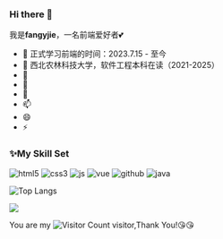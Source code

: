 ### Hi there 👋

我是**fangyjie**，一名前端爱好者:two_hearts:
- 🔭 正式学习前端的时间：2023.7.15 - 至今
- 🌱 西北农林科技大学，软件工程本科在读（2021-2025）
- 👯 
- 🤔 
- 💬 
- 📫 
- 😄 
- ⚡ 

### ✨My Skill Set

![html5](https://img.shields.io/badge/HTML5-E34F26?style=for-the-badge&logo=html5&logoColor=white)
![css3](https://img.shields.io/badge/CSS3-1572B6?style=for-the-badge&logo=css3&logoColor=white)
![js](https://img.shields.io/badge/JavaScript-F7DF1E?style=for-the-badge&logo=javascript&logoColor=black)
![vue](https://img.shields.io/badge/Vue.js-35495E?style=for-the-badge&logo=vue.js&logoColor=4FC08D)
![github](https://img.shields.io/badge/GitHub-100000?style=for-the-badge&logo=github&logoColor=white)
![java](https://img.shields.io/badge/Java-ED8B00?style=for-the-badge&logo=openjdk&logoColor=white)

![Top Langs](https://github-readme-stats.vercel.app/api/top-langs/?username=fangyjie&layout=compact&theme=tokyonight)

![](https://github-readme-stats.vercel.app/api?username=fangyjie&show_icons=true&theme=tokyonight)

You are my ![Visitor Count](https://profile-counter.glitch.me/fangyjie/count.svg) visitor,Thank You!:kissing_heart::kissing_heart:

